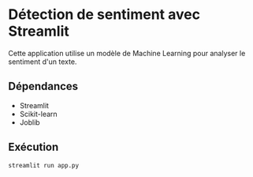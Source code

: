 # Détection de sentiment avec Streamlit
Cette application utilise un modèle de Machine Learning pour analyser le sentiment d'un texte.

## Dépendances
- Streamlit
- Scikit-learn
- Joblib

## Exécution
```bash
streamlit run app.py